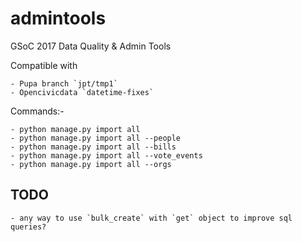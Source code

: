# admintools
GSoC 2017 Data Quality &amp; Admin Tools

Compatible with

    - Pupa branch `jpt/tmp1`
    - Opencivicdata `datetime-fixes`

Commands:-

    - python manage.py import all
    - python manage.py import all --people
    - python manage.py import all --bills
    - python manage.py import all --vote_events
    - python manage.py import all --orgs


## TODO

    - any way to use `bulk_create` with `get` object to improve sql queries?
